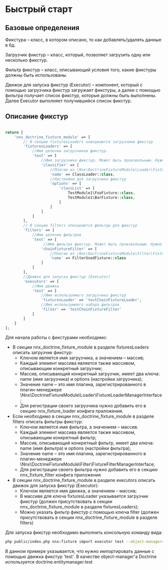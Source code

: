 # Быстрый старт

## Базовые определения

Фикстура – класс, в котором описано, то как добавлять/удалять данные в бд.

Загрузчик фикстур – класс, который, позволяет загрузить одну или несколько фикстур.

Фильтр фикстур – класс, описывающий условия того, какие фикстуры должны быть использованы. 

Движок для запуска фикстур (Executor) – компонент, который с помощью загрузчика фикстур загружает фикстуры, а далее с помощью
фильтра получает список фикстур, которые должны быть выполнены. Далее Executor выполняет получившийся список фикстур.

## Описание фикстур

```php

return [
    'nnx_doctrine_fixture_module' => [
        // В секции fixturesLoaders описываются загрузчики фикстур
        'fixturesLoaders' => [
            //Имя цепочки загрузчиков фикстур.
            'test' => [
                //Имя загрузчика фикстур. Может быть произвольным. Нужно только для возможности переопределить конфиг в другом модуле
                'classifier' => [
                    //Плагин из \Nnx\DoctrineFixtureModule\Loader\FixtureLoaderManagerInterface
                    'name' => ClassLoader::class,
                    //Настройки для загрузчика фикстур
                    'options' => [
                        'classList' => [
                            TestModule1\FooFixture::class,
                            TestModule1\BarFixture::class,
                        ]
                    ]
                ]
            ]            
        ],
        // В секции filters описываются фильтры для фикстур
        'filters' => [
            //Имя цепочки фильтров
            'test' => [
                 //Имя фильтра фикстур. Может быть произвольным. Нужно только для возможности переопределить конфиг в другом модуле
                'chainFixtureFilter' => [
                    //Плагин из \Nnx\DoctrineFixtureModule\Filter\FixtureFilterManagerInterface
                    'name' => FilterUsedFixture::class
                ]
            ]
        ],
        //Движок для запуска фикстур (Executor)
        'executors' => [
            //Имя движка
            'test' => [
                //Имя используемого загрузчика фикстур
                'fixturesLoader' => 'testChainFixtureLoader',
                //Имя использумоего набора фильтров
                'filter' => 'testChainFixtureFilter'
            ]
        ]
    ]
];

```

Для начала работы с фикстурами необходимо:

- В секции nnx_doctrine_fixture_module в разделе fixturesLoaders описать загрузчик фикстур:
    - Ключом является имя загрузчика, а значением – массив;
    - Каждый элемент массива является также массивом, описывающим конкретный загрузчик;
    - Массив, описывающий конкретный загрузчик, имеет два ключа: name (имя загрузчика) и options (настройки загрузчика);
    - Значение name – это имя плагина, зарегистрированного в плагин-менеджере \Nnx\DoctrineFixtureModule\Loader\FixtureLoaderManagerInterface;
    - Для регистрации своего загрузчика нужно добавить его в секцию nnx_fixture_loader конфига приложения.
- Если необходимо в секции nnx_doctrine_fixture_module в разделе filters описать фильтры фикстур:
    - Ключом является имя фильтра, а значением – массив.
    - Каждый элемент массива является также массивом, описывающим конкретный фильтр;
    - Массив, описывающий конкретный фильтр, имеет два ключа: name (имя фильтра) и options (настройки фильтра);
    - Значение name – это имя плагина, зарегистрированного в плагин-менеджере \Nnx\DoctrineFixtureModule\Filter\FixtureFilterManagerInterface;
    - Для регистрации своего фильтра нужно добавить его в секцию nnx_fixture_filter конфига приложения
- В секции nnx_doctrine_fixture_module в разделе executors описать движок для запуска фикстур (Executor):
    - Ключом является имя движка, а значением – массив;
    - В массиве для ключа fixturesLoader указывается загрузчик фикстур (должен присутствовать в секции nnx_doctrine_fixture_module в разделе fixturesLoaders);
    - Можно указать фильтр фикстур с помощью ключа filter (должен присутствовать в секции nnx_doctrine_fixture_module в разделе filters)
    
Для запуска фикстур необходимо выполнить консольную команду вида:

```bash
php public/index.php nnx:fixture import executor test --object-manager=doctrine.entitymanager.test'

```

В данном примере указывается, что нужно импортировать данные с помощью движка фикстур 'test'. В качестве object-manager'a
Doctrine используется doctrine.entitymanager.test





